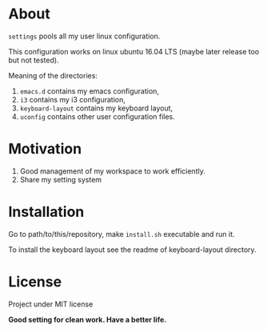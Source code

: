 # About
`settings` pools all my user linux configuration.

This configuration works on linux ubuntu 16.04 LTS (maybe later
release too but not tested).

Meaning of the directories:
1. `emacs.d` contains my emacs configuration,
2. `i3` contains my i3 configuration,
3. `keyboard-layout` contains my keyboard layout,
4. `uconfig` contains other user configuration files.

# Motivation 
1. Good management of my workspace to work efficiently.
2. Share my setting system

# Installation

Go to path/to/this/repository, make `install.sh` executable and run
it.

To install the keyboard layout see the readme of keyboard-layout
directory.

# License
Project under MIT license

**Good setting for clean work. Have a better life.**
